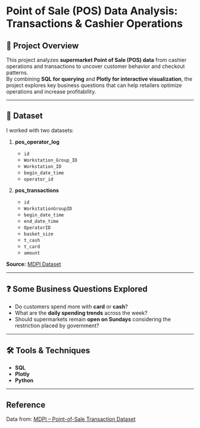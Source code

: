 # Point of Sale (POS) Data Analysis: Transactions & Cashier Operations

## 📌 Project Overview
This project analyzes **supermarket Point of Sale (POS) data** from cashier operations and transactions to uncover customer behavior and checkout patterns.  
By combining **SQL for querying** and **Plotly for interactive visualization**, the project explores key business questions that can help retailers optimize operations and increase profitability.

---

## 📂 Dataset
I worked with two datasets:

1. **pos_operator_log**  
   - `id`  
   - `Workstation_Group_ID`  
   - `Workstation_ID`  
   - `begin_date_time`  
   - `operator_id`  

2. **pos_transactions**  
   - `id`  
   - `WorkstationGroupID`  
   - `begin_date_time`  
   - `end_date_time`  
   - `OperatorID`  
   - `basket_size`  
   - `t_cash`  
   - `t_card`  
   - `amount`  

**Source:** [MDPI Dataset](https://www.mdpi.com/2306-5729/4/2/67)

---

## ❓ Some Business Questions Explored
- Do customers spend more with **card** or **cash**?  
- What are the **daily spending trends** across the week?  
- Should supermarkets remain **open on Sundays** considering the restriction placed by government?  

---

## 🛠️ Tools & Techniques
- **SQL**  
- **Plotly** 
- **Python**

---

## Reference
Data from: [MDPI – Point-of-Sale Transaction Dataset](https://www.mdpi.com/2306-5729/4/2/67)
